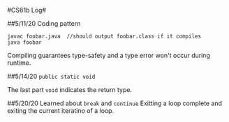#CS61b Log#

##5/11/20
Coding pattern

```
javac foobar.java  //should output foobar.class if it compiles
java foobar
```

Compiling guarantees type-safety and a type error won't occur during runtime.

##5/14/20
`public static void`

The last part `void` indicates the return type.


##5/20/20
Learned about `break` and `continue`
Exitting a loop complete and exiting the current iteratino of a loop.
